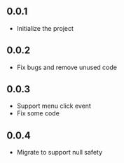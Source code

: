## 0.0.1
- Initialize the project

## 0.0.2
- Fix bugs and remove unused code

## 0.0.3
- Support menu click event
- Fix some code

## 0.0.4
- Migrate to support null safety
